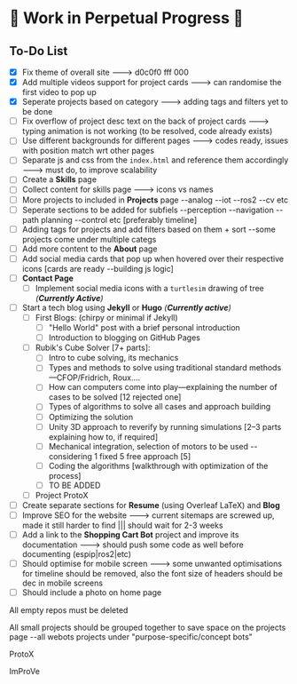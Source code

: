 # 🚧 Work in Perpetual Progress 🚧

## To-Do List

- [x] Fix theme of overall site ---> d0c0f0 fff 000
- [x] Add multiple videos support for project cards ---> can randomise the first video to pop up
- [x] Seperate projects based on category ---> adding tags and filters yet to be done
- [ ] Fix overflow of project desc text on the back of project cards ---> typing animation is not working (to be resolved, code already exists)
- [ ] Use different backgrounds for different pages  ---> codes ready, issues with position match wrt other pages
- [ ] Separate js and css from the `index.html` and reference them accordingly  ---> must do, to improve scalability
- [ ] Create a **Skills** page
- [ ] Collect content for skills page ---> icons vs names
- [ ] More projects to included in **Projects** page --analog --iot --ros2 --cv etc
- [ ] Seperate sections to be added for subfiels --perception --navigation --path planning --control etc [preferably timeline]
- [ ] Adding tags for projects and add filters based on them + sort --some projects come under multiple categs
- [ ] Add more content to the **About** page  
- [ ] Add social media cards that pop up when hovered over their respective icons [cards are ready --building js logic]
- [ ] **Contact Page**  
  - [ ] Implement social media icons with a `turtlesim` drawing of tree *(**Currently Active**)*  
- [ ] Start a tech blog using **Jekyll** or **Hugo** *(**Currently active**)*
  - [ ] First Blogs: (chirpy or minimal if Jekyll)
    - [ ] "Hello World" post with a brief personal introduction  
    - [ ] Introduction to blogging on GitHub Pages
  - [ ] Rubik's Cube Solver [7+ parts]:
    - [ ] Intro to cube solving, its mechanics  
    - [ ] Types and methods to solve using traditional standard methods—CFOP/Fridrich, Roux....  
    - [ ] How can computers come into play—explaining the number of cases to be solved [12 rejected one]  
    - [ ] Types of algorithms to solve all cases and approach building  
    - [ ] Optimizing the solution  
    - [ ] Unity 3D approach to reverify by running simulations [2–3 parts explaining how to, if required]  
    - [ ] Mechanical integration, selection of motors to be used -- considering 1 fixed 5 free approach [5] 
    - [ ] Coding the algorithms [walkthrough with optimization of the process]  
    - [ ] TO BE ADDED
  - [ ] Project ProtoX
- [ ] Create separate sections for **Resume** (using Overleaf LaTeX) and **Blog**  
- [ ] Improve SEO for the website  ---> current sitemaps are screwed up, made it still harder to find ||| should wait for 2-3 weeks
- [ ] Add a link to the **Shopping Cart Bot** project and improve its documentation  ---> should push some code as well before documenting (espip|ros2|etc)
- [ ] Should optimise for mobile screen ---> some unwanted optimisations for timeline should be removed, also the font size of headers should be dec in mobile screens
- [ ] Should include a photo on home page

All empty repos must be deleted 

All small projects should be grouped together to save space on the projects page --all webots projects under "purpose-specific/concept bots"

ProtoX

ImProVe
